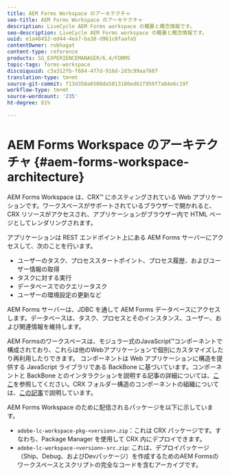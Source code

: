 ```yaml
---
title: AEM Forms Workspace のアーキテクチャ
seo-title: AEM Forms Workspace のアーキテクチャ
description: LiveCycle AEM Forms workspace の概要と概念情報です。
seo-description: LiveCycle AEM Forms workspace の概要と概念情報です。
uuid: e1a48452-ed44-4ea7-ba38-d961c8faafa5
contentOwner: robhagat
content-type: reference
products: SG_EXPERIENCEMANAGER/6.4/FORMS
topic-tags: forms-workspace
discoiquuid: c3a312fb-f684-477d-916d-2d3c99aa7607
translation-type: tm+mt
source-git-commit: f13d358a6508da5813186ed61f959f7a84e6c19f
workflow-type: tm+mt
source-wordcount: '235'
ht-degree: 81%

---
```



# AEM Forms Workspace のアーキテクチャ {#aem-forms-workspace-architecture}

AEM Forms Workspace は、CRX™ にホスティングされている Web アプリケーションです。ワークスペースがサポートされているブラウザーで開かれると、CRX リソースがアクセスされ、アプリケーションがブラウザー内で HTML ページとしてレンダリングされます。

アプリケーションは REST エンドポイント上にある AEM Forms サーバーにアクセスして、次のことを行います。

* ユーザーのタスク、プロセススタートポイント、プロセス履歴、およびユーザー情報の取得
* タスクに対する実行
* データベースでのクエリータスク
* ユーザーの環境設定の更新など

AEM Forms サーバーは、JDBC を通して AEM Forms データベースにアクセスします。データベースは、タスク、プロセスとそのインスタンス、ユーザー、および関連情報を維持します。

AEM Formsのワークスペースは、モジュラー式のJavaScript™コンポーネントで構成されており、これらは他のWebアプリケーションで個別にカスタマイズしたり再利用したりできます。 コンポーネントは Web アプリケーションに構造を提供する JavaScript ライブラリである BackBone に基づいています。コンポーネントと BackBone とのインタラクションを説明する記事の詳細については、[ここ](/help/forms/using/backbone-interaction.md)を参照してください。CRX フォルダー構造のコンポーネントの組織については、[この記事](/help/forms/using/folder-structure.md)で説明しています。

AEM Forms Workspace のために配信されるパッケージを以下に示しています。

* `adobe-lc-workspace-pkg-<version>.zip`：これは CRX パッケージです。すなわち、Package Manager を使用して CRX 内にデプロイできます。
* `adobe-lc-workspace-<version>-src.zip`: これは、デプロイパッケージ（Ship、Debug、およびDevパッケージ）を作成するためのAEM Formsのワークスペースとスクリプトの完全なコードを含むアーカイブです。
